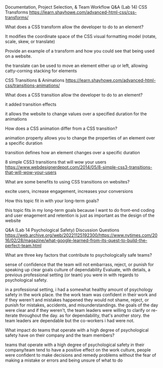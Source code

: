 Documentation, Project Selection, & Team Workflow
Q&A (Lab 14)
CSS Transforms
https://learn.shayhowe.com/advanced-html-css/css-transforms/

What does a CSS transform allow the developer to do to an element?

It modifies the coordinate space of the CSS visual formatting model (rotate, scale, skew, or translate)

Provide an example of a transform and how you could see that being used on a website.

the translate can be used to move an element either up or left, allowing catty-corning stacking for elements

CSS Transitions & Animations
https://learn.shayhowe.com/advanced-html-css/transitions-animations/

What does a CSS transition allow the developer to do to an element?

it added transition effects

it allows the website to change values over a specified duration for the animations

How does a CSS animation differ from a CSS transition?

animation property allows you to change the properties of an element over a specific duration

transition defines how an element changes over a specific duration

8 simple CSS3 transitions that will wow your users
https://www.webdesignerdepot.com/2014/05/8-simple-css3-transitions-that-will-wow-your-users

What are some benefits to using CSS transitions on websites?

excite users, increase engagement, increases your conversions

How this topic fit in with your long-term goals?

this topic fits in my long-term goals because I want to do front-end coding and user enagement and retention is just as important as the design of the website

Q&A (Lab 14 Psychological Safety)
Discussion Questions
https://web.archive.org/web/20221125192300/https://www.nytimes.com/2016/02/28/magazine/what-google-learned-from-its-quest-to-build-the-perfect-team.html

What are three key factors that contribute to psychologically safe teams?

sense of confidence that the team will not embarrass, reject, or punish for speaking up
clear goals
culture of dependability
Evaluate, with details, a previous professional setting (or team) you were in with regards to psychological safety.

in a professional setting, i had a somewhat healthy amount of psychology safety in the work place. the the work team was confident in their work and if they weren't and mistakes happened they would not shame, reject, or punish for mistakes, accidents, and misunderstandings. the goals of the day were clear and if they weren't, the team leaders were willing to clarify or re-iterate throughout the day. as for dependability, that's another story. the team leaders are dependable but the co-workers i had were not.

What impact do teams that operate with a high degree of psychological safety have on their company and the team members?

teams that operate with a high degree of psychological safety in their company/team tend to have a positive effect on the work culture, people were confident to make decisions and remedy problems without the fear of making a mistake or errors and being unsure of what to do